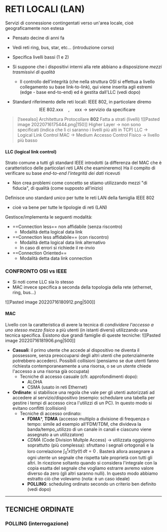 # RETI LOCALI (LAN)
Servizi di connessione contingentati verso un'area locale, cioè geograficamente non estesa 
- Pensato decine di anni fa
- Vedi reti ring, bus, star, etc... (introduzione corso)
- Specifica livelli bassi (1 e 2)
- Si suppone che i dispositivi interni alla rete abbiano a disposizione *mezzi trasmissivi di qualità*
	- Il controllo dell'integrità (che nella struttura OSI si effettua a livello collegamento su base link-to-link), qui viene inserita agli estremi (edge - base end-to-end) ed è gestita dall'LLC (vedi dopo)

- Standard riferimento delle reti locali: IEEE 802, in particolare diremo $$ \text{IEE }802.\text{xxx}  \quad , \quad \text{xxx} \to \text{servizio da specificare}$$

> [!seealso] Architettura Protocollare $\textbf{802}$
> Fatta a strati (livelli)
![[Pasted image 20220716175444.png|150]]
> Higher Layer $\to$ non sono specificati (indica che lì ci saranno i livelli più alti in TCP)
> LLC $\to$ Logical Link Control
> MAC $\to$ Medium Accesso Control
> Fisico $\to$ livello più basso

#### LLC (logical link control)
Strato comune a tutti gli standard IEEE introdotti (a differenza del MAC che è caratteristico delle particolari reti LAN che esamineremo)
Ha il compito di verificare su base $end \text{-} to \text{-}end$ *l'integrità dei dati* ricevuti
- Non crea problemi come concetto se stiamo utilizzando mezzi "di fiducia", di qualità (come supposto all'inizio)

Definisce uno standard *unico* per tutte le reti LAN della famiglia IEEE 802
- cioè va bene per tutte le tipologie di reti (LAN)

Gestisce/implementa le seguenti modalità:
- ==Connection less== non affidabile (senza riscontro)
	- Modalità detta logical data link
- ==Connection less affidabile== (con riscontro)
	- Modalità detta logical data link alternativo
	- In caso di errori si richiede il re-invio
- ==Connection Oriented== 
	- Modalità detta data link connection


### CONFRONTO OSI vs IEEE
- Si noti come LLC sia lo stesso
- MAC invece specifica a seconda della topologia della rete (ethernet, ring, bus...)

![[Pasted image 20220716180912.png|500]]


#### MAC
Livello con la caratteristica di avere la tecnica di *condividere l'accesso a uno stesso mezzo fisico* a più utenti (in istanti diversi) utilizzando una tecnica specifica.
Esistono due grandi famiglie di queste tecniche:
![[Pasted image 20220716181906.png|500]]

- **Casuali**: il primo utente che accede al dispositivo ne diventa il possessore, senza preoccuparsi degli altri utenti che potenzialmente potrebbero accederci. Possibili collisioni (pensiamo se due utenti fanno richiesta contemporaneamente a una risorsa, o se un utente chiede l'accesso a una risorsa già occupata)
	- Tecniche di accesso casuale (cfr. approfondimenti dopo):
		- ALOHA
		- CSMA (usato in reti Ethernet)
- **Ordinate**: si stabilisce una regola che vale per gli utenti autorizzati ad accedere al servizio/dispositivo (esempio: schedulare una tabella per gestire i tempi di accesso circa l'utilizzi di un PC). In questo modo si evitano conflitti (collisioni)
	- Tecniche di accesso ordinato:
		- **FDMA***, **TDMA** (accesso multiplo a divisione di frequenza o tempo: simile ad esempio all'FDM/TDM, che divideva la banda/tempo_utilizzo di un canale in canali e ciascuno viene assegnato a un utilizzatore)
		- *CDMA* (Code Division Multple Access) $\to$ utilizzata oggigiorno soprattutto (più complessa): sfruttano i segnali ortogonali e la loro correlazione $\displaystyle \int_{0}^{t} x(t)y(t) \,dt=0$ . Basterà allora assegnare a ogni utente un segnale che rispetta tale proprietà con tutti gli altri. In ricezione soltanto quando si considera l'integrale con la copia esatta del segnale che vogliamo estrarre avremo valore diverso da zero (gli altri saranno nulli). In questo modo abbiamo estratto ciò che volevamo (nota: è un caso ideale)
		- **POLLING**: scheduling ordinato secondo un criterio ben definito (vedi dopo)


---

## TECNICHE ORDINATE

### POLLING (interrogazione)
